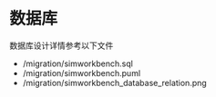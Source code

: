 # 数据库

数据库设计详情参考以下文件
- /migration/simworkbench.sql
- /migration/simworkbench.puml
- /migration/simworkbench_database_relation.png
